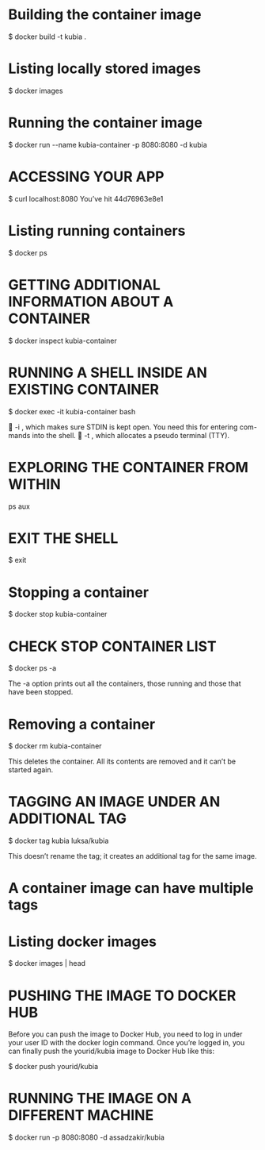 # Building the container image

$ docker build -t kubia .

# Listing locally stored images

$ docker images

# Running the container image

$ docker run --name kubia-container -p 8080:8080 -d kubia

# ACCESSING YOUR APP

$ curl localhost:8080
You’ve hit 44d76963e8e1

# Listing running containers

$ docker ps

# GETTING ADDITIONAL INFORMATION ABOUT A CONTAINER

$ docker inspect kubia-container

# RUNNING A SHELL INSIDE AN EXISTING CONTAINER

$ docker exec -it kubia-container bash

 -i , which makes sure STDIN is kept open. You need this for entering com-
mands into the shell.
 -t , which allocates a pseudo terminal (TTY).

# EXPLORING THE CONTAINER FROM WITHIN

ps aux

# EXIT THE SHELL

$ exit

# Stopping a container

$ docker stop kubia-container

# CHECK STOP CONTAINER LIST

$ docker ps -a

The -a option prints out
all the containers, those running and those that have been stopped.

# Removing a container

$ docker rm kubia-container

This deletes the container. All its contents are removed and it can’t be started again.

# TAGGING AN IMAGE UNDER AN ADDITIONAL TAG

$ docker tag kubia luksa/kubia

This doesn’t rename the tag; it creates an additional tag for the same image.

# A container image can have multiple tags
# Listing docker images

$ docker images | head

# PUSHING THE IMAGE TO DOCKER HUB

Before you can push the image to Docker Hub, you need to log in under your user ID
with the docker login command. Once you’re logged in, you can finally push the
yourid/kubia image to Docker Hub like this:

$ docker push yourid/kubia

# RUNNING THE IMAGE ON A DIFFERENT MACHINE

$ docker run -p 8080:8080 -d assadzakir/kubia